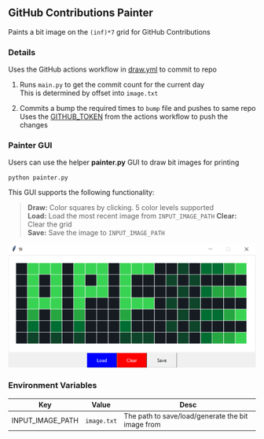 ## GitHub Contributions Painter

Paints a bit image on the `(inf)*7` grid for GitHub Contributions

### Details

Uses the GitHub actions workflow in [draw.yml](.github/workflows/draw.yml) to commit to repo

1) Runs `main.py` to get the commit count for the current day   
This is determined by offset into `image.txt`  
     
2) Commits a bump the required times to `bump` file and pushes to same repo  
   Uses the [GITHUB_TOKEN](https://docs.github.com/en/actions/security-guides/automatic-token-authentication#about-the-github_token-secret) from the actions workflow to push the changes

### Painter GUI 

Users can use the helper **painter.py** GUI to draw bit images for printing

```
python painter.py
```

This GUI supports the following functionality:

> **Draw:**  Color squares by clicking. 5 color levels supported  
**Load:**  Load the most recent image from `INPUT_IMAGE_PATH`
**Clear:** Clear the grid  
**Save:**  Save the image to `INPUT_IMAGE_PATH`


![GUI Example](readme_images/img_1.png)

### Environment Variables

| Key | Value | Desc |
| --- | ---| ---|
| INPUT_IMAGE_PATH | `image.txt` | The path to save/load/generate the bit image from |